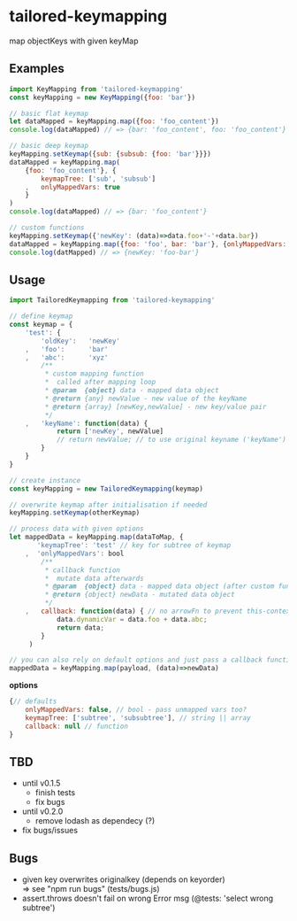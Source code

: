 # tailored-keymapping
map objectKeys with given keyMap

## Examples
```JavaScript
import KeyMapping from 'tailored-keymapping'
const keyMapping = new KeyMapping({foo: 'bar'})

// basic flat keymap
let dataMapped = keyMapping.map({foo: 'foo_content'})
console.log(dataMapped) // => {bar: 'foo_content', foo: 'foo_content'}

// basic deep keymap
keyMapping.setKeymap({sub: {subsub: {foo: 'bar'}}})
dataMapped = keyMapping.map(
    {foo: 'foo_content'}, {
        keymapTree: ['sub', 'subsub']
    ,   onlyMappedVars: true
    }
)
console.log(dataMapped) // => {bar: 'foo_content'}

// custom functions
keyMapping.setKeymap({'newKey': (data)=>data.foo+'-'+data.bar})
dataMapped = keyMapping.map({foo: 'foo', bar: 'bar'}, {onlyMappedVars: true})
console.log(datMapped) // => {newKey: 'foo-bar'}

```

## Usage
```JavaScript
import TailoredKeymapping from 'tailored-keymapping'

// define keymap
const keymap = {
    'test': {
        'oldKey':   'newKey'
    ,   'foo':      'bar'
    ,   'abc':      'xyz'
        /**
         * custom mapping function
         *  called after mapping loop
         * @param  {object} data - mapped data object
         * @return {any} newValue - new value of the keyName
         * @return {array} [newKey,newValue] - new key/value pair
         */
    ,   'keyName': function(data) {
            return ['newKey', newValue]
            // return newValue; // to use original keyname ('keyName')
        }
    }
}

// create instance
const keyMapping = new TailoredKeymapping(keymap)

// overwrite keymap after initialisation if needed
keyMapping.setKeymap(otherKeymap)

// process data with given options
let mappedData = keyMapping.map(dataToMap, {
       'keymapTree': 'test' // key for subtree of keymap
    ,  'onlyMappedVars': bool
        /**
         * callback function
         *  mutate data afterwards
         * @param  {object} data - mapped data object (after custom functions)
         * @return {object} newData - mutated data object
         */
    ,   callback: function(data) { // no arrowFn to prevent this-context
            data.dynamicVar = data.foo + data.abc;
            return data;
        }
     )

// you can also rely on default options and just pass a callback function
mappedData = keyMapping.map(payload, (data)=>newData)
```
__options__
```JavaScript
{// defaults
    onlyMappedVars: false, // bool - pass unmapped vars too?
    keymapTree: ['subtree', 'subsubtree'], // string || array
    callback: null // function
}
```

## TBD
* until v0.1.5
    * finish tests
    * fix bugs
* until v0.2.0
    * remove lodash as dependecy (?)
* fix bugs/issues

## Bugs
* given key overwrites originalkey (depends on keyorder)  
    => see "npm run bugs" (tests/bugs.js)
* assert.throws doesn't fail on wrong Error msg (@tests: 'select wrong subtree')

